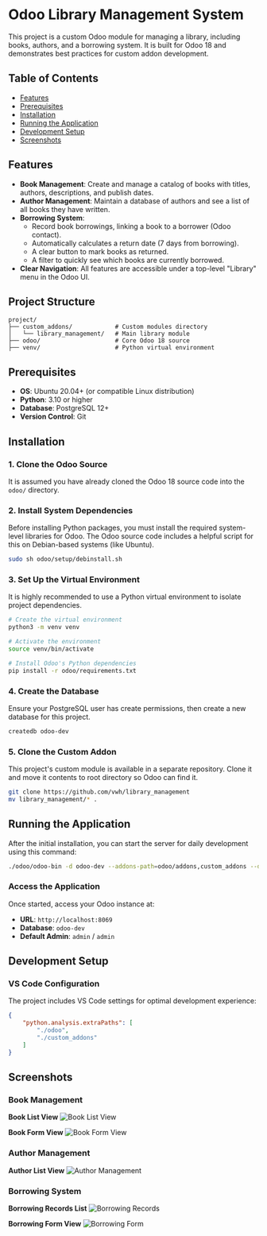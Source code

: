# Odoo Library Management System

This project is a custom Odoo module for managing a library, including books, authors, and a borrowing system. It is built for Odoo 18 and demonstrates best practices for custom addon development.

## Table of Contents

- [Features](#features)
- [Prerequisites](#prerequisites)
- [Installation](#installation)
- [Running the Application](#running-the-application)
- [Development Setup](#development-setup)
- [Screenshots](#screenshots)

## Features

- **Book Management**: Create and manage a catalog of books with titles, authors, descriptions, and publish dates.
- **Author Management**: Maintain a database of authors and see a list of all books they have written.
- **Borrowing System**: 
    - Record book borrowings, linking a book to a borrower (Odoo contact).
    - Automatically calculates a return date (7 days from borrowing).
    - A clear button to mark books as returned.
    - A filter to quickly see which books are currently borrowed.
- **Clear Navigation**: All features are accessible under a top-level "Library" menu in the Odoo UI.


## Project Structure

```
project/
├── custom_addons/            # Custom modules directory
│   └── library_management/   # Main library module
├── odoo/                     # Core Odoo 18 source
├── venv/                     # Python virtual environment
```

## Prerequisites

- **OS**: Ubuntu 20.04+ (or compatible Linux distribution)
- **Python**: 3.10 or higher
- **Database**: PostgreSQL 12+
- **Version Control**: Git

## Installation

### 1. Clone the Odoo Source

It is assumed you have already cloned the Odoo 18 source code into the `odoo/` directory.

### 2. Install System Dependencies

Before installing Python packages, you must install the required system-level libraries for Odoo. The Odoo source code includes a helpful script for this on Debian-based systems (like Ubuntu).

```bash
sudo sh odoo/setup/debinstall.sh
```

### 3. Set Up the Virtual Environment

It is highly recommended to use a Python virtual environment to isolate project dependencies.

```bash
# Create the virtual environment
python3 -m venv venv

# Activate the environment
source venv/bin/activate

# Install Odoo's Python dependencies
pip install -r odoo/requirements.txt
```

### 4. Create the Database

Ensure your PostgreSQL user has create permissions, then create a new database for this project.

```bash
createdb odoo-dev
```

### 5. Clone the Custom Addon

This project's custom module is available in a separate repository. Clone it and move it contents to root directory so Odoo can find it.

```bash
git clone https://github.com/vwh/library_management
mv library_management/* .
```

## Running the Application

After the initial installation, you can start the server for daily development using this command:

```bash
./odoo/odoo-bin -d odoo-dev --addons-path=odoo/addons,custom_addons --dev=all
```

### Access the Application

Once started, access your Odoo instance at:
- **URL**: `http://localhost:8069`
- **Database**: `odoo-dev`
- **Default Admin**: `admin` / `admin`

## Development Setup

### VS Code Configuration

The project includes VS Code settings for optimal development experience:

```json
{
    "python.analysis.extraPaths": [
        "./odoo",
        "./custom_addons"
    ]
}
```

## Screenshots

### Book Management

**Book List View**
![Book List View](https://github.com/user-attachments/assets/bc8f92e4-2fbc-4c03-8623-17d1f4587426)

**Book Form View**
![Book Form View](https://github.com/user-attachments/assets/7c6d5734-9aa2-4c7c-b4d0-47350c7db8ad)

### Author Management

**Author List View**
![Author Management](https://github.com/user-attachments/assets/09d9dd00-981e-40e1-a6dd-3bb9132170c5)

### Borrowing System

**Borrowing Records List**
![Borrowing Records](https://github.com/user-attachments/assets/3ea09961-276d-4708-a20e-e470092b1941)

**Borrowing Form View**
![Borrowing Form](https://github.com/user-attachments/assets/59e39b5a-8369-4863-9588-e905cfdcbd4a)
